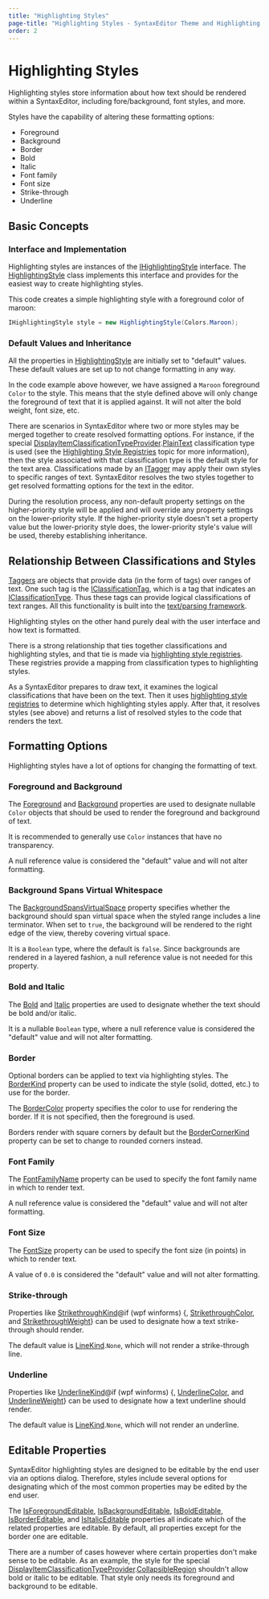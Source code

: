 ```yaml
---
title: "Highlighting Styles"
page-title: "Highlighting Styles - SyntaxEditor Theme and Highlighting Style Features"
order: 2
---
```

# Highlighting Styles

Highlighting styles store information about how text should be rendered within a SyntaxEditor, including fore/background, font styles, and more.

Styles have the capability of altering these formatting options:

- Foreground
- Background
- Border
- Bold
- Italic
- Font family
- Font size
- Strike-through
- Underline

## Basic Concepts

### Interface and Implementation

Highlighting styles are instances of the [IHighlightingStyle](xref:@ActiproUIRoot.Controls.SyntaxEditor.Highlighting.IHighlightingStyle) interface.  The [HighlightingStyle](xref:@ActiproUIRoot.Controls.SyntaxEditor.Highlighting.Implementation.HighlightingStyle) class implements this interface and provides for the easiest way to create highlighting styles.

This code creates a simple highlighting style with a foreground color of maroon:

```csharp
IHighlightingStyle style = new HighlightingStyle(Colors.Maroon);
```

### Default Values and Inheritance

All the properties in [HighlightingStyle](xref:@ActiproUIRoot.Controls.SyntaxEditor.Highlighting.Implementation.HighlightingStyle) are initially set to "default" values.  These default values are set up to not change formatting in any way.

In the code example above however, we have assigned a `Maroon` foreground `Color` to the style.  This means that the style defined above will only change the foreground of text that it is applied against.  It will not alter the bold weight, font size, etc.

There are scenarios in SyntaxEditor where two or more styles may be merged together to create resolved formatting options.  For instance, if the special [DisplayItemClassificationTypeProvider](xref:@ActiproUIRoot.Controls.SyntaxEditor.DisplayItemClassificationTypeProvider).[PlainText](xref:@ActiproUIRoot.Controls.SyntaxEditor.DisplayItemClassificationTypeProvider.PlainText) classification type is used (see the [Highlighting Style Registries](highlighting-style-registries.md) topic for more information), then the style associated with that classification type is the default style for the text area.  Classifications made by an [ITagger<IClassificationTag>](../../text-parsing/tagging/taggers.md) may apply their own styles to specific ranges of text.  SyntaxEditor resolves the two styles together to get resolved formatting options for the text in the editor.

During the resolution process, any non-default property settings on the higher-priority style will be applied and will override any property settings on the lower-priority style.  If the higher-priority style doesn't set a property value but the lower-priority style does, the lower-priority style's value will be used, thereby establishing inheritance.

## Relationship Between Classifications and Styles

[Taggers](../../text-parsing/tagging/taggers.md) are objects that provide data (in the form of tags) over ranges of text.  One such tag is the [IClassificationTag](xref:ActiproSoftware.Text.Tagging.IClassificationTag), which is a tag that indicates an [IClassificationType](xref:ActiproSoftware.Text.IClassificationType).  Thus these tags can provide logical classifications of text ranges.  All this functionality is built into the [text/parsing framework](../../text-parsing/index.md).

Highlighting styles on the other hand purely deal with the user interface and how text is formatted.

There is a strong relationship that ties together classifications and highlighting styles, and that tie is made via [highlighting style registries](highlighting-style-registries.md).  These registries provide a mapping from classification types to highlighting styles.

As a SyntaxEditor prepares to draw text, it examines the logical classifications that have been on the text.  Then it uses [highlighting style registries](highlighting-style-registries.md) to determine which highlighting styles apply.  After that, it resolves styles (see above) and returns a list of resolved styles to the code that renders the text.

## Formatting Options

Highlighting styles have a lot of options for changing the formatting of text.

### Foreground and Background

The [Foreground](xref:@ActiproUIRoot.Controls.SyntaxEditor.Highlighting.IHighlightingStyle.Foreground) and [Background](xref:@ActiproUIRoot.Controls.SyntaxEditor.Highlighting.IHighlightingStyle.Background) properties are used to designate nullable `Color` objects that should be used to render the foreground and background of text.

It is recommended to generally use `Color` instances that have no transparency.

A null reference value is considered the "default" value and will not alter formatting.

### Background Spans Virtual Whitespace

The [BackgroundSpansVirtualSpace](xref:@ActiproUIRoot.Controls.SyntaxEditor.Highlighting.IHighlightingStyle.BackgroundSpansVirtualSpace) property specifies whether the background should span virtual space when the styled range includes a line terminator.  When set to `true`, the background will be rendered to the right edge of the view, thereby covering virtual space.

It is a `Boolean` type, where the default is `false`.  Since backgrounds are rendered in a layered fashion, a null reference value is not needed for this property.

### Bold and Italic

The [Bold](xref:@ActiproUIRoot.Controls.SyntaxEditor.Highlighting.IHighlightingStyle.Bold) and [Italic](xref:@ActiproUIRoot.Controls.SyntaxEditor.Highlighting.IHighlightingStyle.Italic) properties are used to designate whether the text should be bold and/or italic.

It is a nullable `Boolean` type, where a null reference value is considered the "default" value and will not alter formatting.

### Border

Optional borders can be applied to text via highlighting styles.  The [BorderKind](xref:@ActiproUIRoot.Controls.SyntaxEditor.Highlighting.IHighlightingStyle.BorderKind) property can be used to indicate the style (solid, dotted, etc.) to use for the border.

The [BorderColor](xref:@ActiproUIRoot.Controls.SyntaxEditor.Highlighting.IHighlightingStyle.BorderColor) property specifies the color to use for rendering the border.  If it is not specified, then the foreground is used.

Borders render with square corners by default but the [BorderCornerKind](xref:@ActiproUIRoot.Controls.SyntaxEditor.Highlighting.IHighlightingStyle.BorderCornerKind) property can be set to change to rounded corners instead.

### Font Family

The [FontFamilyName](xref:@ActiproUIRoot.Controls.SyntaxEditor.Highlighting.IHighlightingStyle.FontFamilyName) property can be used to specify the font family name in which to render text.

A null reference value is considered the "default" value and will not alter formatting.

### Font Size

The [FontSize](xref:@ActiproUIRoot.Controls.SyntaxEditor.Highlighting.IHighlightingStyle.FontSize) property can be used to specify the font size (in points) in which to render text.

A value of `0.0` is considered the "default" value and will not alter formatting.

### Strike-through

Properties like [StrikethroughKind](xref:@ActiproUIRoot.Controls.SyntaxEditor.Highlighting.IHighlightingStyle.StrikethroughKind)@if (wpf winforms) {, [StrikethroughColor](xref:@ActiproUIRoot.Controls.SyntaxEditor.Highlighting.IHighlightingStyle.StrikethroughColor), and [StrikethroughWeight](xref:@ActiproUIRoot.Controls.SyntaxEditor.Highlighting.IHighlightingStyle.StrikethroughWeight)} can be used to designate how a text strike-through should render.

The default value is [LineKind](xref:@ActiproUIRoot.Controls.Rendering.LineKind).`None`, which will not render a strike-through line.

### Underline

Properties like [UnderlineKind](xref:@ActiproUIRoot.Controls.SyntaxEditor.Highlighting.IHighlightingStyle.UnderlineKind)@if (wpf winforms) {, [UnderlineColor](xref:@ActiproUIRoot.Controls.SyntaxEditor.Highlighting.IHighlightingStyle.UnderlineColor), and [UnderlineWeight](xref:@ActiproUIRoot.Controls.SyntaxEditor.Highlighting.IHighlightingStyle.UnderlineWeight)} can be used to designate how a text underline should render.

The default value is [LineKind](xref:@ActiproUIRoot.Controls.Rendering.LineKind).`None`, which will not render an underline.

## Editable Properties

SyntaxEditor highlighting styles are designed to be editable by the end user via an options dialog.  Therefore, styles include several options for designating which of the most common properties may be edited by the end user.

The [IsForegroundEditable](xref:@ActiproUIRoot.Controls.SyntaxEditor.Highlighting.IHighlightingStyle.IsForegroundEditable), [IsBackgroundEditable](xref:@ActiproUIRoot.Controls.SyntaxEditor.Highlighting.IHighlightingStyle.IsBackgroundEditable), [IsBoldEditable](xref:@ActiproUIRoot.Controls.SyntaxEditor.Highlighting.IHighlightingStyle.IsBoldEditable), [IsBorderEditable](xref:@ActiproUIRoot.Controls.SyntaxEditor.Highlighting.IHighlightingStyle.IsBorderEditable), and [IsItalicEditable](xref:@ActiproUIRoot.Controls.SyntaxEditor.Highlighting.IHighlightingStyle.IsItalicEditable) properties all indicate which of the related properties are editable.  By default, all properties except for the border one are editable.

There are a number of cases however where certain properties don't make sense to be editable.  As an example, the style for the special [DisplayItemClassificationTypeProvider](xref:@ActiproUIRoot.Controls.SyntaxEditor.DisplayItemClassificationTypeProvider).[CollapsibleRegion](xref:@ActiproUIRoot.Controls.SyntaxEditor.DisplayItemClassificationTypeProvider.CollapsibleRegion) shouldn't allow bold or italic to be editable.  That style only needs its foreground and background to be editable.

